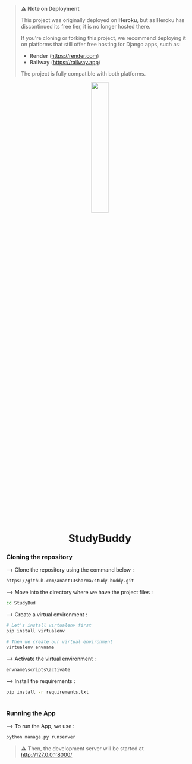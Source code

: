 > **⚠️ Note on Deployment**
>
> This project was originally deployed on **Heroku**, but as Heroku has discontinued its free tier, it is no longer hosted there.
> 
> If you're cloning or forking this project, we recommend deploying it on platforms that still offer free hosting for Django apps, such as:
>
> - **Render** (https://render.com)
> - **Railway** (https://railway.app)
>
> The project is fully compatible with both platforms.



<div align="center">
<img width="30%" src="https://user-images.githubusercontent.com/72341453/134747028-7e2d90cc-a92f-4f66-815e-54a0d50cca54.PNG">

# StudyBuddy

</div>

### Cloning the repository

--> Clone the repository using the command below :

```bash
https://github.com/anant13sharma/study-buddy.git

```

--> Move into the directory where we have the project files :

```bash
cd StudyBud

```

--> Create a virtual environment :

```bash
# Let's install virtualenv first
pip install virtualenv

# Then we create our virtual environment
virtualenv envname

```

--> Activate the virtual environment :

```bash
envname\scripts\activate

```

--> Install the requirements :

```bash
pip install -r requirements.txt

```

#

### Running the App

--> To run the App, we use :

```bash
python manage.py runserver

```

> ⚠ Then, the development server will be started at http://127.0.0.1:8000/

#


